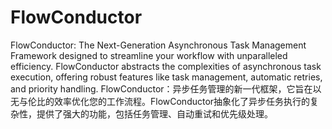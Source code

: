 # FlowConductor
FlowConductor: The Next-Generation Asynchronous Task Management Framework designed to streamline your workflow with unparalleled efficiency. FlowConductor abstracts the complexities of asynchronous task execution, offering robust features like task management, automatic retries, and priority handling.
FlowConductor：异步任务管理的新一代框架，它旨在以无与伦比的效率优化您的工作流程。FlowConductor抽象化了异步任务执行的复杂性，提供了强大的功能，包括任务管理、自动重试和优先级处理。
